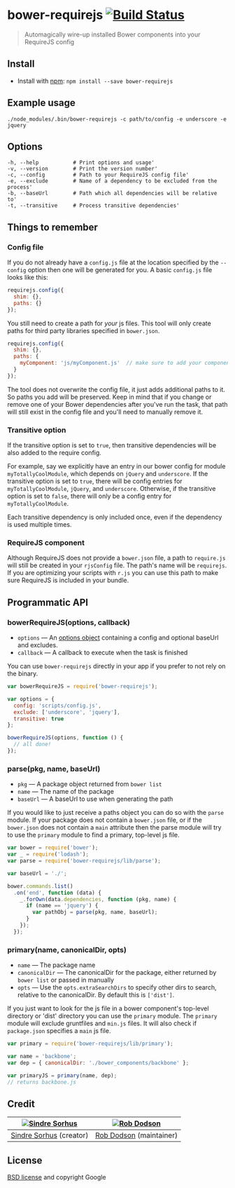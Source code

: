 # bower-requirejs [![Build Status](https://secure.travis-ci.org/yeoman/bower-requirejs.png?branch=master)](http://travis-ci.org/yeoman/bower-requirejs)

> Automagically wire-up installed Bower components into your RequireJS config


## Install

- Install with [npm](https://npmjs.org/package/grunt-bower-requirejs): `npm install --save bower-requirejs`


## Example usage

```
./node_modules/.bin/bower-requirejs -c path/to/config -e underscore -e jquery
```


## Options

```
-h, --help           # Print options and usage'
-v, --version        # Print the version number'
-c, --config         # Path to your RequireJS config file'
-e, --exclude        # Name of a dependency to be excluded from the process'
-b, --baseUrl        # Path which all dependencies will be relative to'
-t, --transitive     # Process transitive dependencies'
```


## Things to remember

### Config file

If you do not already have a `config.js` file at the location specified by the `--config` option then one will be generated for you. A basic `config.js` file looks like this:

``` js
requirejs.config({
  shim: {},
  paths: {}
});
```

You still need to create a path for *your* js files. This tool will only create paths for third party libraries specified in `bower.json`.

``` js
requirejs.config({
  shim: {},
  paths: {
    myComponent: 'js/myComponent.js'  // make sure to add your components!
  }
});
```

The tool does not overwrite the config file, it just adds additional paths to it. So paths you add will be preserved. Keep in mind that if you change or remove one of your Bower dependencies after you've run the task, that path will still exist in the config file and you'll need to manually remove it.

### Transitive option
If the transitive option is set to ```true```, then transitive dependencies will be also added to the require config.

For example, say we explicitly have an entry in our bower config for module ```myTotallyCoolModule```, which depends on ```jQuery``` and ```underscore```. If the transitive option is set to ```true```, there will be config entries for ```myTotallyCoolModule```, ```jQuery```, and ```underscore```. Otherwise, if the transitive option is set to ```false```, there will only be a config entry for ```myTotallyCoolModule```.

Each transitive dependency is only included once, even if the dependency is used multiple times.


### RequireJS component

Although RequireJS does not provide a `bower.json` file, a path to `require.js` will still be created in your `rjsConfig` file. The path's name will be `requirejs`. If you are optimizing your scripts with `r.js` you can use this path to make sure RequireJS is included in your bundle.


## Programmatic API

### bowerRequireJS(options, callback)

- `options` — An [options object](https://github.com/yeoman/bower-requirejs#options) containing a config and optional baseUrl and excludes.
- `callback` — A callback to execute when the task is finished

You can use `bower-requirejs` directly in your app if you prefer to not rely on the binary.

```js
var bowerRequireJS = require('bower-requirejs');

var options = {
  config: 'scripts/config.js',
  exclude: ['underscore', 'jquery'],
  transitive: true
};

bowerRequireJS(options, function () {
  // all done!
});
```


### parse(pkg, name, baseUrl)

- `pkg` — A package object returned from `bower list`
- `name` — The name of the package
- `baseUrl` — A baseUrl to use when generating the path

If you would like to just receive a paths object you can do so with the `parse` module. If your package does not contain a `bower.json` file, or if the `bower.json` does not contain a `main` attribute then the parse module will try to use the `primary` module to find a primary, top-level js file.

```js
var bower = require('bower');
var _ = require('lodash');
var parse = require('bower-requirejs/lib/parse');

var baseUrl = './';

bower.commands.list()
  .on('end', function (data) {
    _.forOwn(data.dependencies, function (pkg, name) {
      if (name == 'jquery') {
        var pathObj = parse(pkg, name, baseUrl);
      }
    });
  });
```

### primary(name, canonicalDir, opts)

- `name` — The package name
- `canonicalDir` — The canonicalDir for the package, either returned by `bower list` or passed in manually
- `opts` — Use the ```opts.extraSearchDirs``` to specify other dirs to search, relative to the canonicalDir. By default this is ```['dist']```.

If you just want to look for the js file in a bower component's top-level directory or 'dist' directory you can use the `primary` module. The `primary` module will exclude gruntfiles and `min.js` files. It will also check if `package.json` specifies a `main` js file.

```js
var primary = require('bower-requirejs/lib/primary');

var name = 'backbone';
var dep = { canonicalDir: './bower_components/backbone' };

var primaryJS = primary(name, dep);
// returns backbone.js
```

## Credit

[![Sindre Sorhus](http://gravatar.com/avatar/d36a92237c75c5337c17b60d90686bf9?s=144)](http://sindresorhus.com) | [![Rob Dodson](http://gravatar.com/avatar/95c3a3b33ea51545229c625bef42e343?s=144)](http://robdodson.me)
:---:|:---:
[Sindre Sorhus](http://sindresorhus.com) (creator) | [Rob Dodson](http://robdodson.me) (maintainer)


## License

[BSD license](http://opensource.org/licenses/bsd-license.php) and copyright Google

